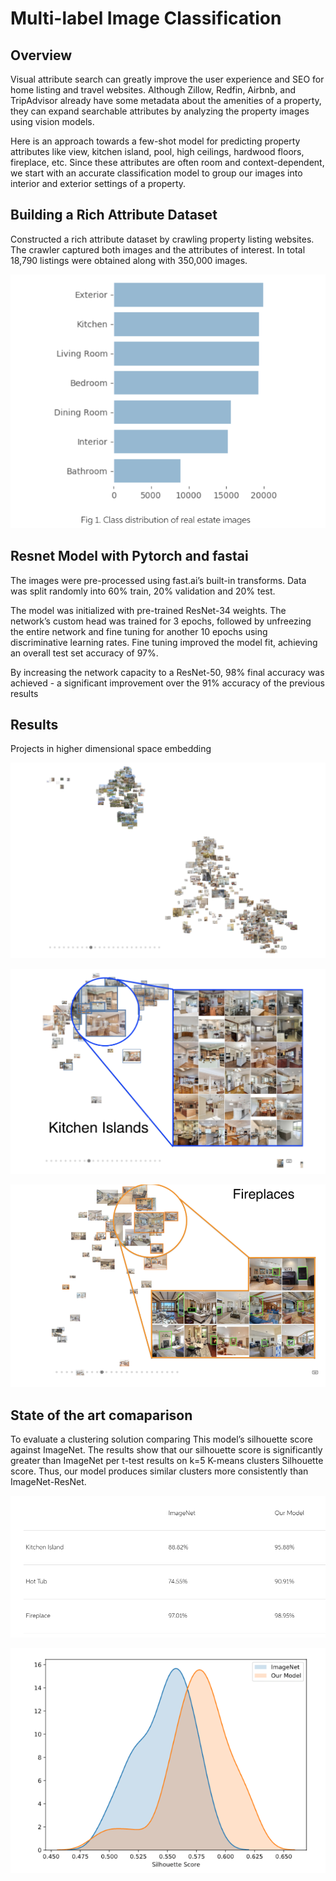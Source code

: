 
# Multi-label Image Classification



## Overview


Visual attribute search can greatly improve the user experience and SEO for home listing and travel websites. Although Zillow, Redfin, Airbnb, and TripAdvisor already have some metadata about the amenities of a property, they can expand searchable attributes by analyzing the property images using vision models.

Here is an approach towards a few-shot model for predicting property attributes like view, kitchen island, pool, high ceilings, hardwood floors, fireplace, etc. Since these attributes are often room and context-dependent, we start with an accurate classification model to group our images into interior and exterior settings of a property.


## Building a Rich Attribute Dataset

Constructed a rich attribute dataset by crawling property listing websites. The crawler captured both images and the attributes of interest.  In total 18,790 listings were obtained along with 350,000 images.

![Screenshot](Rooms.png)

## Resnet Model with Pytorch and fastai

The images were pre-processed using fast.ai’s built-in transforms. Data was split randomly into 60% train, 20% validation and 20% test.

The model was initialized with pre-trained ResNet-34 weights. The network’s custom head was trained for 3 epochs, followed by unfreezing the entire network and fine tuning for another 10 epochs using discriminative learning rates. Fine tuning improved the model fit, achieving an overall test set accuracy of 97%.

By increasing the network capacity to a ResNet-50, 98% final accuracy was achieved - a significant improvement over the 91% accuracy of the previous results

## Results

Projects in higher dimensional space embedding

![Screenshot](Projections.png)

![Screenshot](Kitchen.png)

![Screenshot](Fireplace.png)


## State of the art comaparison

To evaluate a clustering solution comparing This model’s silhouette score against ImageNet. The results show that our silhouette score is significantly greater than ImageNet per t-test results on k=5 K-means clusters Silhouette score. Thus, our model produces similar clusters more consistently than ImageNet-ResNet.

![Screenshot](Result.png)

![Screenshot](Model.png)
